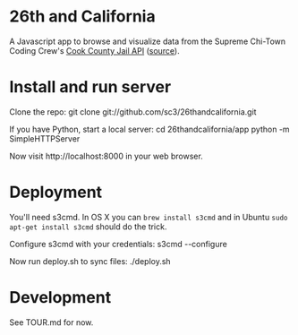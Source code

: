 # 26th and California

A Javascript app to browse and visualize data from the Supreme
Chi-Town Coding Crew's [Cook County Jail API](http://cookcountyjail.recoveredfactory.net/api/1.0/?format=json) 
([source](https://github.com/sc3/cookcountyjail)).

# Install and run server

Clone the repo:
    git clone git://github.com/sc3/26thandcalifornia.git 

If you have Python, start a local server:
    cd 26thandcalifornia/app
    python -m SimpleHTTPServer

Now visit http://localhost:8000 in your web browser.

# Deployment

You'll need s3cmd. In OS X you can `brew install s3cmd` and in Ubuntu `sudo apt-get install s3cmd`
should do the trick.

Configure s3cmd with your credentials:
    s3cmd --configure

Now run deploy.sh to sync files:
    ./deploy.sh

# Development

See TOUR.md for now.
